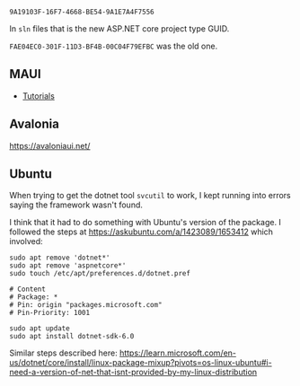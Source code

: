 `9A19103F-16F7-4668-BE54-9A1E7A4F7556`

In `sln` files that is the new ASP.NET core project type GUID.

`FAE04EC0-301F-11D3-BF4B-00C04F79EFBC` was the old one.


## MAUI

- [Tutorials](https://learn.microsoft.com/en-us/training/paths/build-apps-with-dotnet-maui/?WT.mc_id=dotnet-35129-website)


## Avalonia

<https://avaloniaui.net/>

## Ubuntu

When trying to get the dotnet tool `svcutil` to work, I kept running into errors saying the framework wasn't found.

I think that it had to do something with Ubuntu's version of the package.
I followed the steps at <https://askubuntu.com/a/1423089/1653412> which involved:

```
sudo apt remove 'dotnet*'
sudo apt remove 'aspnetcore*'
sudo touch /etc/apt/preferences.d/dotnet.pref

# Content
# Package: *
# Pin: origin "packages.microsoft.com"
# Pin-Priority: 1001

sudo apt update
sudo apt install dotnet-sdk-6.0
```

Similar steps described here:
<https://learn.microsoft.com/en-us/dotnet/core/install/linux-package-mixup?pivots=os-linux-ubuntu#i-need-a-version-of-net-that-isnt-provided-by-my-linux-distribution>
